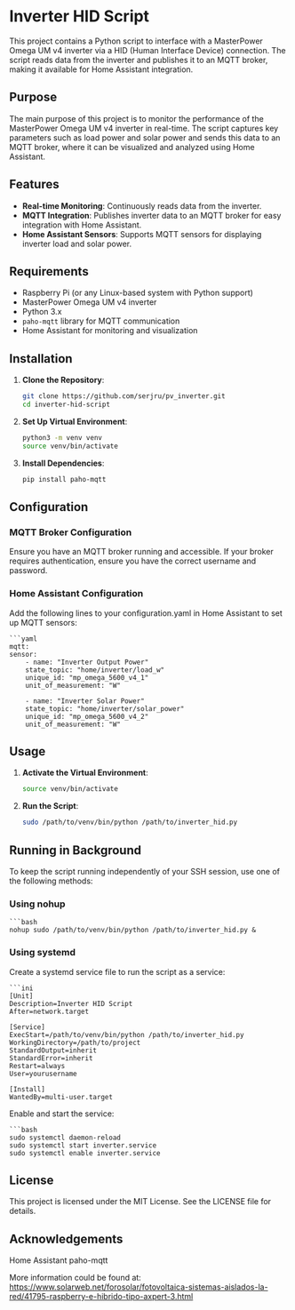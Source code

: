 # Inverter HID Script

This project contains a Python script to interface with a MasterPower Omega UM v4 inverter via a HID (Human Interface Device) connection. The script reads data from the inverter and publishes it to an MQTT broker, making it available for Home Assistant integration.

## Purpose

The main purpose of this project is to monitor the performance of the MasterPower Omega UM v4 inverter in real-time. The script captures key parameters such as load power and solar power and sends this data to an MQTT broker, where it can be visualized and analyzed using Home Assistant.

## Features

- **Real-time Monitoring**: Continuously reads data from the inverter.
- **MQTT Integration**: Publishes inverter data to an MQTT broker for easy integration with Home Assistant.
- **Home Assistant Sensors**: Supports MQTT sensors for displaying inverter load and solar power.

## Requirements

- Raspberry Pi (or any Linux-based system with Python support)
- MasterPower Omega UM v4 inverter
- Python 3.x
- `paho-mqtt` library for MQTT communication
- Home Assistant for monitoring and visualization

## Installation

1. **Clone the Repository**:
   ```bash
   git clone https://github.com/serjru/pv_inverter.git
   cd inverter-hid-script

2. **Set Up Virtual Environment**:

    ```bash
    python3 -m venv venv
    source venv/bin/activate

3. **Install Dependencies**:
    ```bash
    pip install paho-mqtt

## Configuration

### MQTT Broker Configuration
Ensure you have an MQTT broker running and accessible. If your broker requires authentication, ensure you have the correct username and password.

### Home Assistant Configuration
Add the following lines to your configuration.yaml in Home Assistant to set up MQTT sensors:

    ```yaml
    mqtt:
    sensor:
        - name: "Inverter Output Power"
        state_topic: "home/inverter/load_w"
        unique_id: "mp_omega_5600_v4_1"
        unit_of_measurement: "W"
        
        - name: "Inverter Solar Power"
        state_topic: "home/inverter/solar_power"
        unique_id: "mp_omega_5600_v4_2"
        unit_of_measurement: "W"


## Usage

1. **Activate the Virtual Environment**:

    ```bash
    source venv/bin/activate

2. **Run the Script**:

    ```bash
    sudo /path/to/venv/bin/python /path/to/inverter_hid.py

## Running in Background
To keep the script running independently of your SSH session, use one of the following methods:

### Using nohup

    ```bash
    nohup sudo /path/to/venv/bin/python /path/to/inverter_hid.py &

### Using systemd

Create a systemd service file to run the script as a service:

    ```ini
    [Unit]
    Description=Inverter HID Script
    After=network.target

    [Service]
    ExecStart=/path/to/venv/bin/python /path/to/inverter_hid.py
    WorkingDirectory=/path/to/project
    StandardOutput=inherit
    StandardError=inherit
    Restart=always
    User=yourusername

    [Install]
    WantedBy=multi-user.target

Enable and start the service:

    ```bash
    sudo systemctl daemon-reload
    sudo systemctl start inverter.service
    sudo systemctl enable inverter.service

## License

This project is licensed under the MIT License. See the LICENSE file for details.

## Acknowledgements

Home Assistant
paho-mqtt


More information could be found at:
https://www.solarweb.net/forosolar/fotovoltaica-sistemas-aislados-la-red/41795-raspberry-e-hibrido-tipo-axpert-3.html